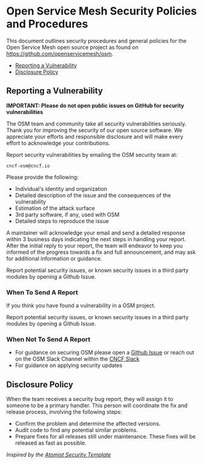 # Open Service Mesh Security Policies and Procedures

This document outlines security procedures and general policies for the
Open Service Mesh open source project as found on https://github.com/openservicemesh/osm.

  * [Reporting a Vulnerability](#reporting-a-vulnerability)
  * [Disclosure Policy](#disclosure-policy)

## Reporting a Vulnerability 

**IMPORTANT: Please do not open public issues on GitHub for security vulnerabilities**

The OSM team and community take all security vulnerabilities
seriously. Thank you for improving the security of our open source 
software. We appreciate your efforts and responsible disclosure and will
make every effort to acknowledge your contributions.

Report security vulnerabilities by emailing the OSM security team at:

    cncf-osm@cncf.io

Please provide the following:

  - Individual's identity and organization
  - Detailed description of the issue and the consequences of the vulnerability
  - Estimation of the attack surface
  - 3rd party software, if any, used with OSM
  - Detailed steps to reproduce the issue

A maintainer will acknowledge your email and send a detailed
response within 3 business days indicating the next steps in 
handling your report. After the initial reply to your report, the team
will endeavor to keep you informed of the progress towards a fix and
full announcement, and may ask for additional information or guidance.

Report potential security issues, or known security issues in a 
third party modules by opening a Github Issue.

### When To Send A Report

If you think you have found a vulnerability in a OSM project.

Report potential security issues, or known security issues in a 
third party modules by opening a Github Issue.

### When Not To Send A Report

* For guidance on securing OSM please open a [Github Issue](https://github.com/openservicemesh/osm/issues/new/choose) or reach out on the OSM Slack Channel within the [CNCF Slack](https://slack.cncf.io)
* For guidance on applying security updates


## Disclosure Policy

When the team receives a security bug report, they will assign it
to someone to be a primary handler. This person will coordinate the fix 
and release process, involving the following steps:

  * Confirm the problem and determine the affected versions.
  * Audit code to find any potential similar problems.
  * Prepare fixes for all releases still under maintenance. These fixes
    will be released as fast as possible.

*Inspired by the [Atomist Security Template](https://github.com/atomist/samples/blob/master/SECURITY.md)*